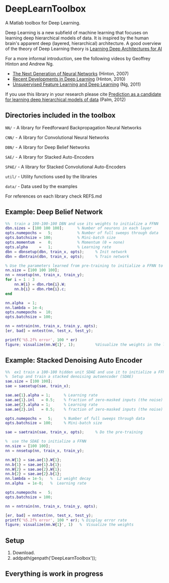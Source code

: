 DeepLearnToolbox
================

A Matlab toolbox for Deep Learning.

Deep Learning is a new subfield of machine learning that focuses on learning deep hierarchical models of data.
It is inspired by the human brain's apparent deep (layered, hierarchical) architecture.
A good overview of the theory of Deep Learning theory is
[Learning Deep Architectures for AI](http://www.iro.umontreal.ca/~bengioy/papers/ftml_book.pdf)

For a more informal introduction, see the following videos by Geoffrey Hinton and Andrew Ng.

* [The Next Generation of Neural Networks](http://www.youtube.com/watch?v=AyzOUbkUf3M) (Hinton, 2007)
* [Recent Developments in Deep Learning](http://www.youtube.com/watch?v=VdIURAu1-aU) (Hinton, 2010)
* [Unsupervised Feature Learning and Deep Learning](http://www.youtube.com/watch?v=ZmNOAtZIgIk) (Ng, 2011)

If you use this library in your research please cite [Prediction as a candidate for learning deep hierarchical models of data](http://www2.imm.dtu.dk/pubdb/views/publication_details.php?id=6284) (Palm, 2012)

Directories included in the toolbox
-----------------------------------

`NN/`   - A library for Feedforward Backpropagation Neural Networks

`CNN/`  - A library for Convolutional Neural Networks

`DBN/`  - A library for Deep Belief Networks

`SAE/`  - A library for Stacked Auto-Encoders

`SPAE/` - A library for Stacked Convolutional Auto-Encoders

`util/` - Utility functions used by the libraries

`data/` - Data used by the examples

For references on each library check REFS.md

Example: Deep Belief Network
---------------------
```matlab
%%  train a 100-100-100 DBN and use its weights to initialize a FFNN
dbn.sizes = [100 100 100];      % Number of neurons in each layer
opts.numepochs =   5;           % Number of full sweeps through data
opts.batchsize = 100;           % Mini-batch size
opts.momentum  =   0;           % Momentum (0 = none)
opts.alpha     =   1;           % Learning rate
dbn = dbnsetup(dbn, train_x, opts);     % Init network
dbn = dbntrain(dbn, train_x, opts);     % Train network

% Use the parameters learned from pre-training to initialize a FFNN to be used for classification
nn.size = [100 100 100];
nn = nnsetup(nn, train_x, train_y);
for i = 1 : 3
    nn.W{i} = dbn.rbm{i}.W;
    nn.b{i} = dbn.rbm{i}.c;
end

nn.alpha  = 1;
nn.lambda = 1e-4;
opts.numepochs =  10;
opts.batchsize = 100;

nn = nntrain(nn, train_x, train_y, opts);
[er, bad] = nntest(nn, test_x, test_y);

printf('%5.2f% error', 100 * er)
figure; visualize(nn.W{1}', 1);         %Visualize the weights in the lowest layer
```

Example: Stacked Denoising Auto Encoder
---------------------
```matlab
%%  ex1 train a 100-100 hidden unit SDAE and use it to initialize a FFNN
%  Setup and train a stacked denoising autoencoder (SDAE)
sae.size = [100 100];
sae = saesetup(sae, train_x);

sae.ae{1}.alpha = 1;      % Learning rate
sae.ae{1}.inl   = 0.5;    % fraction of zero-masked inputs (the noise)
sae.ae{2}.alpha = 1;      % Learning rate
sae.ae{2}.inl   = 0.5;    % fraction of zero-masked inputs (the noise)

opts.numepochs =   5;     % Number of full sweeps through data
opts.batchsize = 100;     % Mini-batch size

sae = saetrain(sae, train_x, opts);     % Do the pre-training

%  use the SDAE to initialize a FFNN
nn.size = [100 100]; 
nn = nnsetup(nn, train_x, train_y);

nn.W{1} = sae.ae{1}.W{1};
nn.b{1} = sae.ae{1}.b{1};
nn.W{2} = sae.ae{2}.W{1};
nn.b{2} = sae.ae{2}.b{1};
nn.lambda = 1e-5;   %  L2 weight decay
nn.alpha  = 1e-0;   %  Learning rate

opts.numepochs =   5;
opts.batchsize = 100;

nn = nntrain(nn, train_x, train_y, opts);

[er, bad] = nntest(nn, test_x, test_y);
printf('%5.2f% error', 100 * er); % Display error rate
figure; visualize(nn.W{1}', 1)   %  Visualize the weights
```

Setup
-----

1. Download.
2. addpath(genpath('DeepLearnToolbox'));

Everything is work in progress
------------------------------